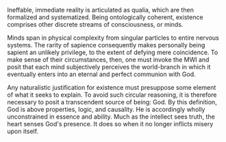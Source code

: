 Ineffable, immediate reality is articulated as qualia, which are then formalized and systematized. Being ontologically coherent, existence comprises other discrete streams of consciousness, or minds.

Minds span in physical complexity from singular particles to entire nervous systems. The rarity of sapience consequently makes personally being sapient an unlikely privilege, to the extent of defying mere coincidence. To make sense of their circumstances, then, one must invoke the MWI and posit that each mind subjectively perceives the world-branch in which it eventually enters into an eternal and perfect communion with God.

Any naturalistic justification for existence must presuppose some element of what it seeks to explain. To avoid such circular reasoning, it is therefore necessary to posit a transcendent source of being: God. By this definition, God is above properties, logic, and causality. He is accordingly wholly unconstrained in essence and ability. Much as the intellect sees truth, the heart senses God's presence. It does so when it no longer inflicts misery upon itself.


